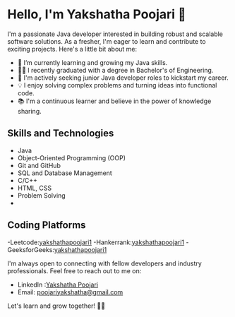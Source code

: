 # Hello, I'm Yakshatha Poojari 👋

I'm a passionate Java developer interested in building robust and scalable software solutions. As a fresher, I'm eager to learn and contribute to exciting projects. Here's a little bit about me:

- 🌱 I’m currently learning and growing my Java skills.
- 👩‍🎓 I recently graduated with a degree in Bachelor's of Engineering.
- 💼 I'm actively seeking junior Java developer roles to kickstart my career.
- 💡 I enjoy solving complex problems and turning ideas into functional code.
- 📚 I'm a continuous learner and believe in the power of knowledge sharing.

## Skills and Technologies

- Java
- Object-Oriented Programming (OOP)
- Git and GitHub
- SQL and Database Management
- C/C++
- HTML, CSS 
- Problem Solving
- 
## Coding Platforms
-Leetcode:[yakshathapoojari1](https://leetcode.com/yakshathapoojari1/)
-Hankerrank:[yakshathapoojari1](https://www.hackerrank.com/yakshathapoojar1)
-GeeksforGeeks:[yakshathapoojari1](https://auth.geeksforgeeks.org/user/yakshathapoojari1/)

I'm always open to connecting with fellow developers and industry professionals. Feel free to reach out to me on:

- LinkedIn :[Yakshatha Poojari](https://www.linkedin.com/in/yakshatha-poojari-872a53206/)
- Email: poojariyakshatha@gmail.com
  
Let's learn and grow together! 👩‍💻

<!---
yakshatha1/yakshatha1 is a ✨ special ✨ repository because its `README.md` (this file) appears on your GitHub profile.
You can click the Preview link to take a look at your changes.
--->
